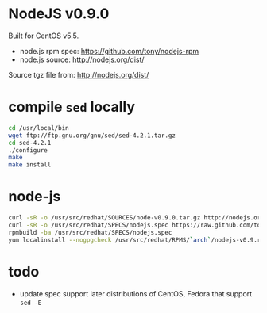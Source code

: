 # NodeJS v0.9.0

Built for CentOS v5.5.

* node.js rpm spec: https://github.com/tony/nodejs-rpm
* node.js source: http://nodejs.org/dist/

Source tgz file from: http://nodejs.org/dist/

# compile `sed` locally

```bash
cd /usr/local/bin
wget ftp://ftp.gnu.org/gnu/sed/sed-4.2.1.tar.gz
cd sed-4.2.1
./configure
make
make install
```

# node-js

```bash
curl -sR -o /usr/src/redhat/SOURCES/node-v0.9.0.tar.gz http://nodejs.org/dist/v0.9.0/node-v0.9.0.tar.gz
curl -sR -o /usr/src/redhat/SPECS/nodejs.spec https://raw.github.com/tony/nodejs-rpm/master/nodejs.spec
rpmbuild -ba /usr/src/redhat/SPECS/nodejs.spec
yum localinstall --nogpgcheck /usr/src/redhat/RPMS/`arch`/nodejs-v0.9.rpm
```

# todo

* update spec support later distributions of CentOS, Fedora that support `sed -E`